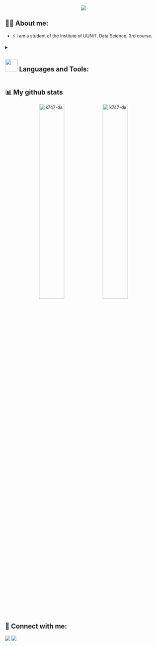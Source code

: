 <h3 align="center"><img src="https://github.com/k747-DA/k747-DA/blob/main/img/github-header-image(2).png" /></h3>

<h2>👨‍💻 About me:</h2> 

- ⚡ I am a student of the Institute of UUNiT, Data Science, 3rd course.

<details>
  <summary><h2><img src="https://media.giphy.com/media/WUlplcMpOCEmTGBtBW/giphy.gif" width="40px"> Languages and Tools:</h2><hr"></summary>
  
  <h4>👩‍💻 Languages</h4>
  <div>
    <img src="https://img.shields.io/badge/C%2B%2B-00599C?style=for-the-badge&logo=c%2B%2B&logoColor=white" />
    <img src="https://img.shields.io/badge/Python-FFD43B?style=for-the-badge&logo=python&logoColor=blue" />
    <img src="https://img.shields.io/badge/HTML5-E34F26?style=for-the-badge&logo=html5&logoColor=white" />
    <img src="https://img.shields.io/badge/CSS3-1572B6?style=for-the-badge&logo=css3&logoColor=white" />
  </div>
  <h4>⚡ Database</h4>
  <div>
    <img src="https://img.shields.io/badge/MySQL-005C84?style=for-the-badge&logo=mysql&logoColor=white" />
  </div>
  <h4>Frameworks & Library</h4>
  <div>
    <img src="https://img.shields.io/badge/Bootstrap-563D7C?style=for-the-badge&logo=bootstrap&logoColor=white" />
    <img src="https://img.shields.io/badge/Docker-2CA5E0?style=for-the-badge&logo=docker&logoColor=white"/>   
    <img src="https://img.shields.io/badge/kubernetes-326ce5.svg?&style=for-the-badge&logo=kubernetes&logoColor=white" />
    <img src="https://img.shields.io/badge/Markdown-000000?style=for-the-badge&logo=markdown&logoColor=white" />
  </div>
  <h4>💻 Virtualization</h4>
  <div>
    <img src="https://img.shields.io/badge/VirtualBox-21416b?style=for-the-badge&logo=VirtualBox&logoColor=white" />
    <img src="https://img.shields.io/badge/VMware-231f20?style=for-the-badge&logo=VMware&logoColor=white" />
  </div>
  <h4>💻 OS</h4>
  <div>
    <img src="https://img.shields.io/badge/Linux-FCC624?style=for-the-badge&logo=linux&logoColor=black" />
    <img src="https://img.shields.io/badge/Windows-0078D6?style=for-the-badge&logo=windows&logoColor=white" />
  </div>
  <h4>💻 Terminal</h4>
  <div>
    <img src="https://img.shields.io/badge/GNU%20Bash-4EAA25?style=for-the-badge&logo=GNU%20Bash&logoColor=white" />
    <img src="https://img.shields.io/badge/GIT-E44C30?style=for-the-badge&logo=git&logoColor=white" />
    <img src="https://img.shields.io/badge/powershell-5391FE?style=for-the-badge&logo=powershell&logoColor=white" />
  </div>
  <h4>💡 Prototyping Platforms</h4>
  <div>
    <img src="https://img.shields.io/badge/Raspberry%20Pi-A22846?style=for-the-badge&logo=Raspberry%20Pi&logoColor=white" />
    <img src="https://img.shields.io/badge/Arduino-00979D?style=for-the-badge&logo=Arduino&logoColor=white" />
  </div>
  <h4>🔒 Security Platforms</h4>
  <div>
    <img src="https://img.shields.io/badge/CISCO-1BA0D7?style=for-the-badge&logo=cisco&logoColor=white" />
  </div>
  <h4>🖍 Design</h4>
  <div>
    <img src="https://img.shields.io/badge/Adobe%20Photoshop-31A8FF?style=for-the-badge&logo=Adobe%20Photoshop&logoColor=black" />
    <img src="https://img.shields.io/badge/gimp-5C5543?style=for-the-badge&logo=gimp&logoColor=white" />
  </div>
</details>

<h2>📊 My github stats</h2>

<div  align="center" style="margin-bottom:100px">
  <img width=40% align="center" src="https://github-readme-stats.vercel.app/api/top-langs?username=k747-da&show_icons=true&theme=highcontrast&locale=en&layout=compact" alt="k747-da" />
  <img width=40% align="center" src="https://github-readme-streak-stats.herokuapp.com/?user=k747-da&theme=highcontrast" alt="k747-da" />
</div>

<h2>🤝 Connect with me:</h2>

<div> 
  <a href = "mailto:tralgen747@gmail.com" target="_blank"><img src="https://img.shields.io/badge/Gmail-D14836?style=for-the-badge&logo=gmail&logoColor=white"></a>
  <a href = "https://t.me/B747_gen" target="_blank"> <img src="https://img.shields.io/badge/Telegram-2CA5E0?style=for-the-badge&logo=telegram&logoColor=white"></a>
</div>
